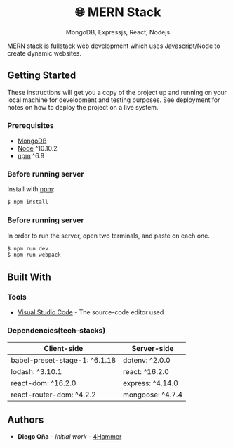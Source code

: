 <h1 align="center">
🌐 MERN Stack
</h1>
<p align="center">
MongoDB, Expressjs, React, Nodejs
</p>

MERN stack is fullstack web development which uses Javascript/Node to create dynamic websites.

## Getting Started

These instructions will get you a copy of the project up and running on your local machine for development and testing purposes. See deployment for notes on how to deploy the project on a live system.

### Prerequisites

- [MongoDB](https://gist.github.com/nrollr/9f523ae17ecdbb50311980503409aeb3)
- [Node](https://nodejs.org/en/download/) ^10.10.2
- [npm](https://nodejs.org/en/download/package-manager/) ^6.9

### Before running server

Install with [npm](https://www.npmjs.com/):

```sh
$ npm install
```

### Before running server

In order to run the server, open two terminals, and paste on each one.

```sh
$ npm run dev
$ npm run webpack
```

## Built With

### Tools

* [Visual Studio Code](https://code.visualstudio.com/) - The source-code editor used

### Dependencies(tech-stacks)
Client-side | Server-side
--- | ---
babel-preset-stage-1: ^6.1.18| dotenv: ^2.0.0
lodash: ^3.10.1 | react: ^16.2.0 | 
react-dom: ^16.2.0 | express: ^4.14.0
react-router-dom: ^4.2.2 | mongoose: ^4.7.4


## Authors

* **Diego Oña** - *Initial work* - [4Hammer](https://github.com/diegoonia/mern-4hammer)